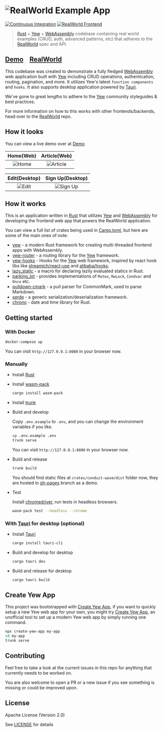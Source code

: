 # ![RealWorld Example App](logo.png)

[![Continuous Integration](https://github.com/jetli/rust-yew-realworld-example-app/workflows/build/badge.svg)](https://github.com/jetli/rust-yew-realworld-example-app/actions)
[![RealWorld Frontend](https://img.shields.io/badge/realworld-frontend-%23783578.svg)](http://realworld.io)

> [Rust] + [Yew] + [WebAssembly] codebase containing real world examples (CRUD, auth, advanced patterns, etc) that adheres to the [RealWorld] spec and API.

## [Demo]&nbsp;&nbsp;&nbsp;&nbsp;[RealWorld]

This codebase was created to demonstrate a fully fledged [WebAssembly] web application built with [Yew] including CRUD operations, authentication, routing, pagination, and more. It utilizes Yew's latest `function components` and `hooks`. It also supports desktop application powered by [Tauri].

We've gone to great lengths to adhere to the [Yew] community styleguides & best practices.

For more information on how to this works with other frontends/backends, head over to the [RealWorld] repo.

## How it looks

You can view a live demo over at [Demo]

| Home(Web) | Article(Web) |
| :---:         |     :---:      |
| ![Home](screenshots/home.png) | ![Article](screenshots/article.png) |

| Edit(Desktop) | Sign Up(Desktop) |
| :---:         |     :---:      |
| ![Edit](screenshots/edit.png) | ![Sign Up](screenshots/sign_up.png) |

## How it works

This is an application written in [Rust] that utilizes [Yew] and [WebAssembly] for developing the frontend web app that powers the RealWorld application.

You can view a full list of crates being used in [Cargo.toml], but here are some of the main ones of note:

* [yew] - a modern Rust framework for creating multi-threaded frontend apps with WebAssembly.
* [yew-router] - a routing library for the [Yew] framework.
* [yew-hooks] - Hooks for the [Yew] web framework, inspired by react hook libs like [streamich/react-use] and [alibaba/hooks].
* [lazy_static] - a macro for declaring lazily evaluated statics in Rust.
* [parking_lot] - provides implementations of `Mutex`, `RwLock`, `Condvar` and `Once` etc.
* [pulldown-cmark] - a pull parser for CommonMark, used to parse Markdown.
* [serde] - a generic serialization/deserialization framework.
* [chrono] - date and time library for Rust.

## Getting started

### With Docker

```bash
docker-compose up
```

You can visit `http://127.0.0.1:8080` in your browser now.

### Manually

* Install [Rust]
* Install [wasm-pack]

  ```bash
  cargo install wasm-pack
  ```

* Install [trunk]

* Build and develop

  Copy `.env.example` to `.env`, and you can change the environment variables if you like.

  ```bash
  cp .env.example .env
  trunk serve
  ```

  You can visit `http://127.0.0.1:8080` in your browser now.
* Build and release

  ```bash
  trunk build
  ```

  You should find static files at `crates/conduit-wasm/dist` folder now, they are hosted in [gh-pages] branch as a demo.

* Test

  Install [chromedriver], run tests in headless browsers.

  ```bash
  wasm-pack test --headless --chrome
  ```

### With [Tauri] for desktop (optional)

* Install [Tauri]

  ```bash
  cargo install tauri-cli
  ```

* Build and develop for desktop

  ```bash
  cargo tauri dev
  ```

* Build and release for desktop

  ```bash
  cargo tauri build
  ```

## Create Yew App

This project was bootstrapped with [Create Yew App], if you want to quickly setup a new Yew web app for your own, you might try [Create Yew App], an unofficial tool to set up a modern Yew web app by simply running one command.

```bash
npx create-yew-app my-app
cd my-app
trunk serve
```

## Contributing

Feel free to take a look at the current issues in this repo for anything that currently needs to be worked on.

You are also welcome to open a PR or a new issue if you see something is missing or could be improved upon.

## License

Apache License (Version 2.0)

See [LICENSE] for details

[chromedriver]: http://chromedriver.chromium.org/downloads
[chrono]: https://github.com/chronotope/chrono
[Cargo.toml]: ./crates/conduit-wasm/Cargo.toml
[Create Yew App]: https://github.com/jetli/create-yew-app
[Demo]: https://jetli.github.io/rust-yew-realworld-example-app/
[gh-pages]: https://github.com/jetli/rust-yew-realworld-example-app/tree/gh-pages
[lazy_static]: https://github.com/rust-lang-nursery/lazy-static.rs
[LICENSE]: ./LICENSE
[parking_lot]: https://github.com/Amanieu/parking_lot
[pulldown-cmark]: https://github.com/raphlinus/pulldown-cmark
[RealWorld]: https://github.com/gothinkster/realworld
[Rust]: https://www.rust-lang.org/
[serde]: https://github.com/serde-rs/serde
[WebAssembly]: https://webassembly.org
[wasm-pack]: https://github.com/rustwasm/wasm-pack
[Yew]: https://github.com/yewstack/yew
[yew-router]: https://github.com/yewstack/yew
[yew-hooks]: https://github.com/jetli/yew-hooks
[streamich/react-use]: https://github.com/streamich/react-use
[alibaba/hooks]: https://github.com/alibaba/hooks
[Tauri]: https://github.com/tauri-apps/tauri
[trunk]:https://trunkrs.dev
